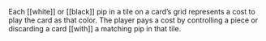 Each [[white]] or [[black]] pip in a tile on a card’s grid represents a cost to play the card as that color. The player pays a cost by controlling a piece or discarding a card [[with]] a matching pip in that tile.